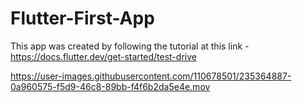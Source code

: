# Flutter-First-App

This app was created by following the tutorial at this link - https://docs.flutter.dev/get-started/test-drive

https://user-images.githubusercontent.com/110678501/235364887-0a960575-f5d9-46c8-89bb-f4f6b2da5e4e.mov
